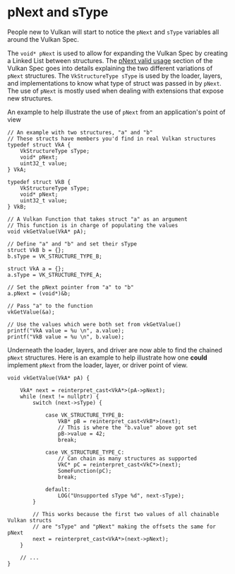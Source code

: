 # pNext and sType

People new to Vulkan will start to notice the `pNext` and `sType` variables all around the Vulkan Spec.

The `void* pNext` is used to allow for expanding the Vulkan Spec by creating a Linked List between structures. The [pNext valid usage](https://www.khronos.org/registry/vulkan/specs/1.1/html/vkspec.html#fundamentals-validusage-pNext) section of the Vulkan Spec goes into details explaining the two different variations of `pNext` structures. The `VkStructureType sType` is used by the loader, layers, and implementations to know what type of struct was passed in by `pNext`. The use of `pNext` is mostly used when dealing with extensions that expose new structures.

An example to help illustrate the use of `pNext` from an application's point of view

```
// An example with two structures, "a" and "b"
// These structs have members you'd find in real Vulkan structures
typedef struct VkA {
    VkStructureType sType;
    void* pNext;
    uint32_t value;
} VkA;

typedef struct VkB {
    VkStructureType sType;
    void* pNext;
    uint32_t value;
} VkB;

// A Vulkan Function that takes struct "a" as an argument
// This function is in charge of populating the values
void vkGetValue(VkA* pA);

// Define "a" and "b" and set their sType
struct VkB b = {};
b.sType = VK_STRUCTURE_TYPE_B;

struct VkA a = {};
a.sType = VK_STRUCTURE_TYPE_A;

// Set the pNext pointer from "a" to "b"
a.pNext = (void*)&b;

// Pass "a" to the function
vkGetValue(&a);

// Use the values which were both set from vkGetValue()
printf("VkA value = %u \n", a.value);
printf("VkB value = %u \n", b.value);
```

Underneath the loader, layers, and driver are now able to find the chained `pNext` structures. Here is an example to help illustrate how one **could** implement `pNext` from the loader, layer, or driver point of view.

```
void vkGetValue(VkA* pA) {

    VkA* next = reinterpret_cast<VkA*>(pA->pNext);
    while (next != nullptr) {
        switch (next->sType) {

            case VK_STRUCTURE_TYPE_B:
                VkB* pB = reinterpret_cast<VkB*>(next);
                // This is where the "b.value" above got set
                pB->value = 42;
                break;

            case VK_STRUCTURE_TYPE_C:
                // Can chain as many structures as supported
                VkC* pC = reinterpret_cast<VkC*>(next);
                SomeFunction(pC);
                break;

            default:
                LOG("Unsupported sType %d", next-sType);
        }

        // This works because the first two values of all chainable Vulkan structs
        // are "sType" and "pNext" making the offsets the same for pNext
        next = reinterpret_cast<VkA*>(next->pNext);
    }

    // ...
}
```
